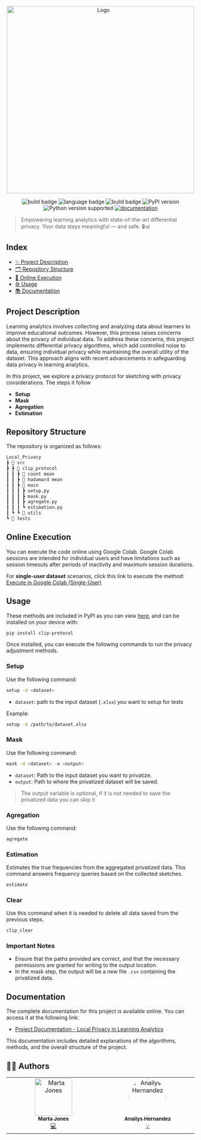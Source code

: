 <p align="center"> <img src="https://github.com/user-attachments/assets/f5f65605-55bd-4f4e-aaa3-29e9a3222057" alt="Logo" width="500"> </p>
<p align="center">
<img src="https://badgen.net/badge/license/MIT/orange?icon=github" alt="build badge">
<img src="https://badgen.net/badge/language/Python/yellow" alt="language badge">
<img src="https://badgen.net/badge/build/passing/green?icon=githubactions" alt="build badge">
<img src="https://badgen.net/pypi/v/clip-protocol" alt="PyPI version">
<img src="https://img.shields.io/pypi/pyversions/clip-protocol?color=red" alt="Python version supported">
<a href="https://martaajonees.github.io/Local_Privacy/src.html">
  <img src="https://img.shields.io/badge/docs-online-blueviolet" alt="documentation">
</a>
</p>

> Empowering learning analytics with state-of-the-art differential privacy. 
> Your data stays meaningful — and safe. 🔒📊


## Index
* [✨ Project Description](#project-description)
* [🗂 Repository Structure](#repository-structure)
* [🚀 Online Execution](#online-execution)
* [⚙️ Usage](#usage)
* [📚 Documentation](#documentation)

## Project Description
Learning analytics involves collecting and analyzing data about learners to improve educational outcomes. However, this process raises concerns about the privacy of individual data. To address these concerns, this project implements differential privacy algorithms, which add controlled noise to data, ensuring individual privacy while maintaining the overall utility of the dataset. This approach aligns with recent advancements in safeguarding data privacy in learning analytics. 

In this project, we explore a privacy protocol for sketching with privacy considerations. The steps it follow

* **Setup**
* **Mask**
* **Agregation**
* **Estimation**

## Repository Structure
The repository is organized as follows:
```sh
Local_Privacy
┣ 📂 src
┣ ┣ 📂 clip_protocol
┃ ┃ ┣ 📂 count mean
┃ ┃ ┣ 📂 hadamard mean
┃ ┃ ┣ 📂 main
┃ ┃ ┃ ┣ setup.py
┃ ┃ ┃ ┣ mask.py
┃ ┃ ┃ ┣ agregate.py
┃ ┃ ┃ ┗ estimation.py
┃ ┗ ┗ 📂 utils
┗ 📂 tests
```
## Online Execution
You can execute the code online using Google Colab. Google Colab sessions are intended for individual users and have limitations such as session timeouts after periods of inactivity and maximum session durations. 

For **single-user dataset** scenarios, click this link to execute the method: [Execute in Google Colab (Single-User)](https://colab.research.google.com/drive/1dY1OSfRECHFBFYaX_5ToZy-KynjT_0z0?usp=sharing)

## Usage 
These methods are included in PyPI as you can view [here](https://pypi.org/project/clip-protocol/), and can be installed on your device with:
```sh
pip install clip-protocol
```
Once installed, you can execute the following commands to run the privacy adjustment methods.
### Setup
Use the following command:
```sh
setup -d <dataset>
```
- `dataset`: path to the input dataset (`.xlsx`) you want to setup for tests

Example:
```sh
setup -d /path/to/dataset.xlsx
```
### Mask
Use the following command:
```sh
mask -d <dataset> -o <output>
```
- `dataset`: Path to the input dataset you want to privatize.
- `output`: Path to where the privatized dataset will be saved.

> The output variable is optional, if it is not needed to save the privatized data you can skip it
### Agregation
Use the following command:
```sh
agregate
```
### Estimation 
Estimates the true frequencies from the aggregated privatized data. This command answers frequency queries based on the collected sketches.
```sh
estimate
```
### Clear 
Use this command when it is needed to delete all data saved from the previous steps.
```sh
clip_clear
```
### Important Notes
- Ensure that the paths provided are correct, and that the necessary permissions are granted for writing to the output location.
- In the mask step, the output will be a new file `.csv` containing the privatized data.
  
## Documentation
The complete documentation for this project is available online. You can access it at the following link:
- [Project Documentation - Local Privacy in Learning Analytics](https://clip-protocol.readthedocs.io/en/latest/)

This documentation includes detailed explanations of the algorithms, methods, and the overall structure of the project.

## 👩‍💻 Authors
<!-- prettier-ignore-start -->
<!-- markdownlint-disable -->
<table>
  <tbody>
    <tr>
      <td align="center" valign="top" width="14.28%"><a href="https://github.com/martaajonees"><img src="https://avatars.githubusercontent.com/u/100365874?v=4?s=100" width="100px;" alt="Marta Jones"/><br /><sub><b>Marta Jones</b></sub></a><br /><a href="https://github.com/martaajonees/Local_Privacy/commits?author=martaajonees" title="Code">💻</a></td>
       <td align="center" valign="top" width="14.28%"><a href="https://github.com/ichi91"><img src="https://avatars.githubusercontent.com/u/41892183?v=4?s=100" width="100px;" alt="Anailys Hernandez" style="border-radius: 50%"/><br /><sub><b>Anailys Hernandez</b></sub></a><br /><a href="https://github.com/ichi91/Local_Privacy/commits?author=ichi91" title="Method Designer">💡</a></td>
    </tr>
     
  </tbody>
</table>

<!-- markdownlint-restore -->
<!-- prettier-ignore-end -->

<!-- ALL-CONTRIBUTORS-LIST:END -->

